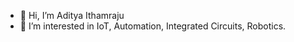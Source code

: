 - 👋 Hi, I’m Aditya Ithamraju
- 👀 I’m interested in IoT, Automation, Integrated Circuits, Robotics.

<!---
scarface975/scarface975 is a ✨ special ✨ repository because its `README.md` (this file) appears on your GitHub profile.
You can click the Preview link to take a look at your changes.
--->
